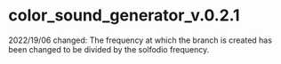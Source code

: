 # color_sound_generator_v.0.2.1
2022/19/06 changed: The frequency at which the branch is created has been changed to be divided by the solfodio frequency.

